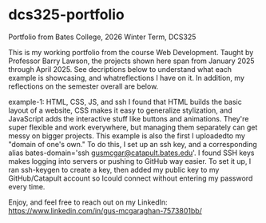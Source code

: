 # dcs325-portfolio
Portfolio from Bates College, 2026 Winter Term, DCS325

This is my working portfolio from the course Web Development. Taught by Professor Barry Lawson, the projects shown here span from January 2025 through April 2025. See decriptions below to understand what each example is showcasing, and whatreflections I have on it. In addition, my reflections on the semester overall are below.

example-1: HTML, CSS, JS, and ssh
I found that HTML builds the basic layout of a website, CSS makes it easy to generalize stylization, and JavaScript adds the interactive stuff like buttons and animations. They're super flexible and work everywhere, but managing them separately can get messy on bigger projects. This example is also the first I uploadedto my "domain of one's own." To do this, I set up an ssh key, and a corresponding alias bates-domain='ssh gusmcgar@catapult.bates.edu'. I found SSH keys makes logging into servers or pushing to GitHub way easier. To set it up, I ran ssh-keygen to create a key, then added my public key to my GitHub/Catapult account so Icould connect without entering my password every time.




Enjoy, and feel free to reach out on my LinkedIn:
https://www.linkedin.com/in/gus-mcgaraghan-7573801bb/
